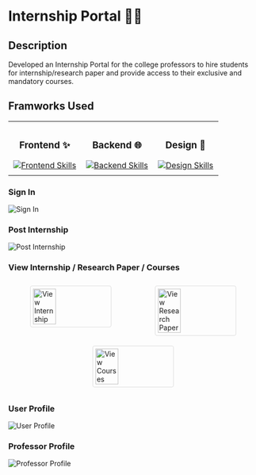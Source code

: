 # Internship Portal 🧑‍💻

## Description

Developed an Internship Portal for the college professors to hire students for internship/research paper and provide access to their exclusive and mandatory courses. 

## Framworks Used
<table>
  <tr>
    <td align="center" style="padding: 10px;">
      <h3>Frontend ✨</h3>
      <a href="https://skillicons.dev">
        <img src="https://skillicons.dev/icons?i=html,css,js,react,tailwind&theme=light" alt="Frontend Skills">
      </a>
    </td>
    <td align="center" style="padding: 10px;">
      <h3>Backend 🌐</h3>
      <a href="https://skillicons.dev">
        <img src="https://skillicons.dev/icons?i=spring&theme=light" alt="Backend Skills">
      </a>
    </td>
    <td align="center" style="padding: 10px;">
      <h3>Design 🎨</h3>
      <a href="https://skillicons.dev">
        <img src="https://skillicons.dev/icons?i=figma&theme=light" alt="Design Skills">
      </a>
    </td>
  </tr>
</table>


### Sign In
![Sign In](https://github.com/jigarsiddhpura/Internship-Portal/assets/95428432/e7cf6252-a797-4737-8101-c80b1130d560)

### Post Internship
![Post Internship](https://github.com/jigarsiddhpura/Internship-Portal/assets/95428432/f71c718d-4cb8-4e92-a537-854866d73d71)

### View Internship / Research Paper / Courses
<div style="display: flex; justify-content: space-around; flex-wrap: wrap;">
  <img src="https://github.com/jigarsiddhpura/Internship-Portal/assets/95428432/ef192822-c8d1-450e-9291-a7aba001052a" alt="View Internship" style="width: 30%; border: 1px solid #ddd; border-radius: 4px; padding: 5px; margin: 10px;">
  <img src="https://github.com/jigarsiddhpura/Internship-Portal/assets/95428432/5584cfe2-ab2c-43ca-bf1a-58c459182c94" alt="View Research Paper" style="width: 30%; border: 1px solid #ddd; border-radius: 4px; padding: 5px; margin: 10px;">
  <img src="https://github.com/jigarsiddhpura/Internship-Portal/assets/95428432/699fbec3-e2b5-4498-bac2-4e3ccd15ad3d" alt="View Courses" style="width: 30%; border: 1px solid #ddd; border-radius: 4px; padding: 5px; margin: 10px;">
</div>

### User Profile
![User Profile](https://github.com/jigarsiddhpura/Internship-Portal/assets/95428432/8de8b470-875e-44f8-a2e0-1da0d20f9176)

### Professor Profile
![Professor Profile](https://github.com/jigarsiddhpura/Internship-Portal/assets/95428432/9ff83fed-a883-4e1b-a351-f7168420d186)


